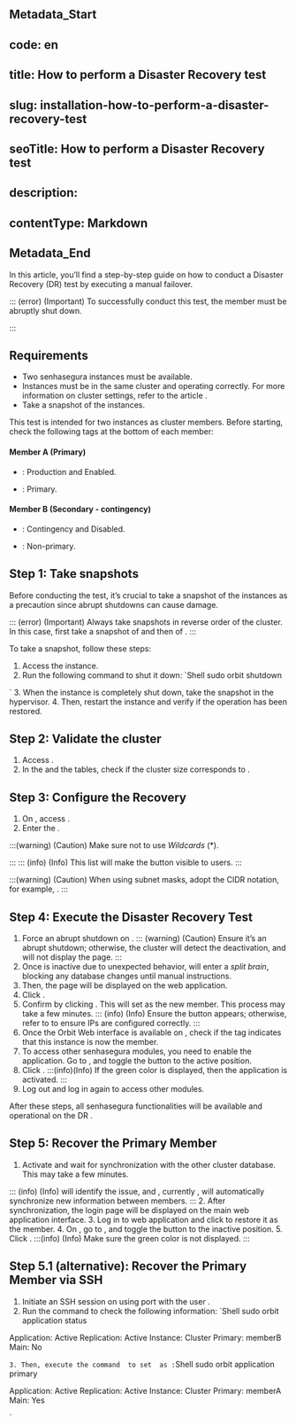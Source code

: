 ## Metadata_Start 
## code: en
## title: How to perform a Disaster Recovery test 
## slug: installation-how-to-perform-a-disaster-recovery-test 
## seoTitle: How to perform a Disaster Recovery test 
## description:  
## contentType: Markdown 
## Metadata_End
In this article, you’ll find a step-by-step guide on how to conduct a Disaster Recovery (DR) test by executing a manual failover.

::: (error) (Important)
To successfully conduct this test, the  member must be abruptly shut down.

:::

## Requirements

* Two senhasegura instances must be available.
* Instances must be in the same cluster and operating correctly. For more information on cluster settings, refer to the article .
* Take a snapshot of the instances.

This test is intended for two instances as cluster members. Before starting, check the following tags at the bottom of each member:

#### Member A (Primary)

* : Production and Enabled.

* : Primary.

#### Member B (Secondary - contingency)

* : Contingency and Disabled.

* : Non-primary.

## Step 1: Take snapshots

Before conducting the test, it’s crucial to take a snapshot of the instances as a precaution since abrupt shutdowns can cause damage.

::: (error) (Important)
Always take snapshots in reverse order of the cluster. In this case, first take a snapshot of  and then of .
:::

To take a snapshot, follow these steps:

1. Access the instance.
2. Run the following command to shut it down:
`Shell
sudo orbit shutdown

`
3. When the instance is completely shut down, take the snapshot in the hypervisor.
4. Then, restart the instance and verify if the operation has been restored.

## Step 2: Validate the cluster

1. Access .
2. In the  and the  tables, check if the cluster size corresponds to .

## Step 3: Configure the Recovery

1. On , access .
2. Enter the . 

:::(warning) (Caution)
Make sure not to use *Wildcards* (*).

:::
::: (info) (Info)
This list will make the  button visible to users.
:::

:::(warning) (Caution)
When using subnet masks, adopt the CIDR notation, for example, .
:::

## Step 4: Execute the Disaster Recovery Test

1. Force an abrupt shutdown on .
::: (warning) (Caution)
Ensure it’s an abrupt shutdown; otherwise, the cluster will detect the deactivation, and  will not display the  page.
:::
2. Once  is inactive due to unexpected behavior,  will enter a *split brain*, blocking any database changes until manual instructions. 
3. Then, the  page will be displayed on the web application.
4. Click .
5. Confirm by clicking . This will set  as the new  member. This process may take a few minutes.
::: (info) (Info)
Ensure the button appears; otherwise, refer to  to ensure IPs are configured correctly.
:::
6. Once the Orbit Web interface is available on , check if the tag indicates that this instance is now the  member.
7. To access other senhasegura modules, you need to enable the application. Go to , and toggle the  button to the active position.
8. Click . 
:::(info)(Info)
If the green color is displayed, then the application is activated.
:::
9.  Log out and log in again to access other modules.

After these steps, all senhasegura functionalities will be available and operational on the DR .

## Step 5: Recover the Primary Member

1. Activate  and wait for synchronization with the other cluster database. This may take a few minutes.

::: (info) (Info)
 will identify the issue, and , currently , will automatically synchronize new information between members.
:::
2. After synchronization, the login page will be displayed on the main web application interface.
3. Log in to  web application and click  to restore it as the  member.
4. On , go to , and toggle the  button to the inactive position.
5. Click . 
:::(info) (Info)
Make sure the green color is not displayed.
:::

## Step 5.1 (alternative): Recover the Primary Member via SSH

1. Initiate an SSH session on  using port  with the user . 
2. Run the command  to check the following information:
`Shell
 sudo orbit application status

Application: Active
Replication: Active
Instance:    Cluster
Primary:     memberB
Main:        No

`
3. Then, execute the command  to set  as :
`Shell
sudo orbit application primary

Application: Active
Replication: Active
Instance:    Cluster
Primary:     memberA
Main:        Yes

`
